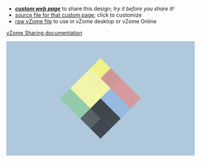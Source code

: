 
 - [***custom web page***][post] to share this design; *try it before you share it!*
 - [source file for that custom page][source]; click to customize
 - [raw vZome file][raw] to use in vZome desktop or vZome Online

[vZome Sharing documentation](https://vzome.github.io/vzome/sharing.html#how-it-works)

![Image](<Double-RD.png>)


[post]: <https://John-Kostick.github.io/vzome-sharing/2021/12/20/Double-RD-16-50-49.html>
[source]: <https://github.com/John-Kostick/vzome-sharing/edit/main/_posts/2021-12-20-Double-RD-16-50-49.md>
[raw]: <https://raw.githubusercontent.com/John-Kostick/vzome-sharing/main/2021/12/20/16-50-49-Double-RD/Double-RD.vZome>